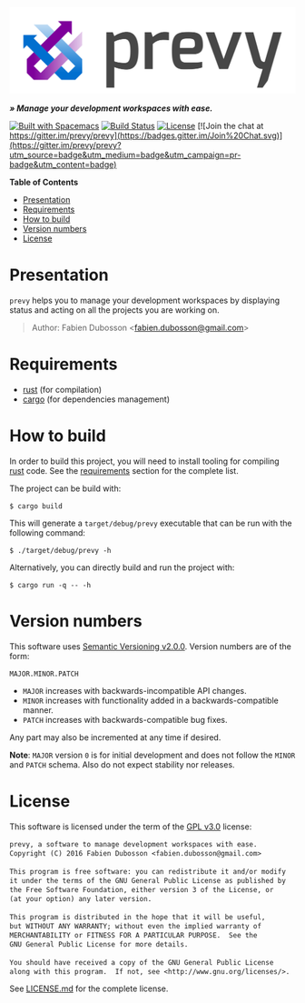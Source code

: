 ![logo][]

_**» Manage your development workspaces with ease.**_

[![Built with Spacemacs](https://cdn.rawgit.com/syl20bnr/spacemacs/442d025779da2f62fc86c2082703697714db6514/assets/spacemacs-badge.svg)](http://spacemacs.org)
[![Build Status](https://travis-ci.org/prevy/prevy.svg?branch=master)](https://travis-ci.org/prevy/prevy)
[![License](https://img.shields.io/badge/license-GPLv3-blue.svg)][LICENSE.md]
[![Join the chat at https://gitter.im/prevy/prevy](https://badges.gitter.im/Join%20Chat.svg)](https://gitter.im/prevy/prevy?utm_source=badge&utm_medium=badge&utm_campaign=pr-badge&utm_content=badge)

<!-- markdown-toc start - Don't edit this section. Run M-x markdown-toc-generate-toc again -->
**Table of Contents**

- [Presentation](#presentation)
- [Requirements](#requirements)
- [How to build](#how-to-build)
- [Version numbers](#version-numbers)
- [License](#license)

<!-- markdown-toc end -->

# Presentation

`prevy` helps you to manage your development workspaces by displaying status and
acting on all the projects you are working on.

> Author: Fabien Dubosson &lt;<fabien.dubosson@gmail.com>&gt;

# Requirements

- [rust][] (for compilation)
- [cargo][] (for dependencies management)

# How to build

In order to build this project, you will need to install tooling for compiling
[rust][] code. See the [requirements](#requirements) section for the complete
list.

The project can be build with:

    $ cargo build

This will generate a `target/debug/prevy` executable that can be run with the
following command:

    $ ./target/debug/prevy -h

Alternatively, you can directly build and run the project with:

    $ cargo run -q -- -h

# Version numbers

This software uses [Semantic Versioning v2.0.0][semver]. Version numbers are of
the form:

    MAJOR.MINOR.PATCH

- `MAJOR` increases with backwards-incompatible API changes.
- `MINOR` increases with functionality added in a backwards-compatible manner.
- `PATCH` increases with backwards-compatible bug fixes.

Any part may also be incremented at any time if desired.

**Note**: `MAJOR` version `0` is for initial development and does not follow the
`MINOR` and `PATCH` schema. Also do not expect stability nor releases.

# License

This software is licensed under the term of the [GPL v3.0][] license:

    prevy, a software to manage development workspaces with ease.
    Copyright (C) 2016 Fabien Dubosson <fabien.dubosson@gmail.com>

    This program is free software: you can redistribute it and/or modify
    it under the terms of the GNU General Public License as published by
    the Free Software Foundation, either version 3 of the License, or
    (at your option) any later version.

    This program is distributed in the hope that it will be useful,
    but WITHOUT ANY WARRANTY; without even the implied warranty of
    MERCHANTABILITY or FITNESS FOR A PARTICULAR PURPOSE.  See the
    GNU General Public License for more details.

    You should have received a copy of the GNU General Public License
    along with this program.  If not, see <http://www.gnu.org/licenses/>.

See [LICENSE.md][] for the complete license.

[logo]:       ./resources/logo/prevy.png
[rust]:       https://www.rust-lang.org/
[cargo]:      https://crates.io/
[semver]:     http://semver.org/spec/v2.0.0.html
[LICENSE.md]: LICENSE.md
[GPL v3.0]:   https://www.gnu.org/licenses/gpl-3.0.html
